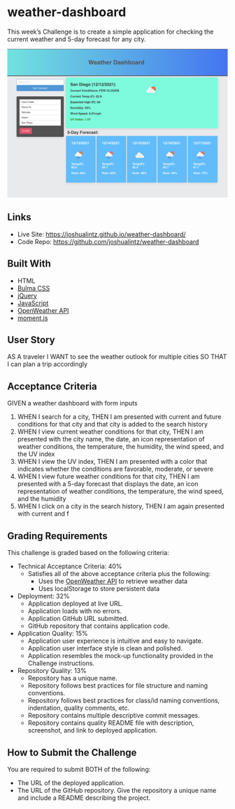 # weather-dashboard

This week’s Challenge is to create a simple application for checking the current weather and 5-day forecast for any city.

<a href="https://joshualintz.github.io/weather-dashboard/"><img width="728" src="./assets/images/06-server-side-apis-homework-demo.png" alt="Weather Dashboard Mock-Up"></a>

## Links
* Live Site: https://joshualintz.github.io/weather-dashboard/
* Code Repo: https://github.com/joshualintz/weather-dashboard

## Built With
* HTML
* [Bulma CSS](https://bulma.io/)
* [jQuery](https://jquery.com/)
* [JavaScript](https://www.javascript.com/)
* [OpenWeather API](https://openweathermap.org/api/one-call-api)
* [moment.js](https://momentjs.com/)

## User Story

AS A traveler
I WANT to see the weather outlook for multiple cities
SO THAT I can plan a trip accordingly

## Acceptance Criteria

GIVEN a weather dashboard with form inputs

1. WHEN I search for a city, THEN I am presented with current and future conditions for that city and that city is added to the search history
2. WHEN I view current weather conditions for that city, THEN I am presented with the city name, the date, an icon representation of weather conditions, the temperature, the humidity, the wind speed, and the UV index
3. WHEN I view the UV index, THEN I am presented with a color that indicates whether the conditions are favorable, moderate, or severe
4. WHEN I view future weather conditions for that city, THEN I am presented with a 5-day forecast that displays the date, an icon representation of weather conditions, the temperature, the wind speed, and the humidity
5. WHEN I click on a city in the search history, THEN I am again presented with current and f

## Grading Requirements

This challenge is graded based on the following criteria:

* Technical Acceptance Criteria: 40%
    * Satisfies all of the above acceptance criteria plus the following:
        * Uses the [OpenWeather API](https://openweathermap.org/api/one-call-api) to retrieve weather data
        * Uses localStorage to store persistent data
* Deployment: 32%
    * Application deployed at live URL.
    * Application loads with no errors.
    * Application GitHub URL submitted.
    * GitHub repository that contains application code.
* Application Quality: 15%
    * Application user experience is intuitive and easy to navigate.
    * Application user interface style is clean and polished.
    * Application resembles the mock-up functionality provided in the Challenge instructions.
* Repository Quality: 13%
    * Repository has a unique name.
    * Repository follows best practices for file structure and naming conventions.
    * Repository follows best practices for class/id naming conventions, indentation, quality comments, etc.
    * Repository contains multiple descriptive commit messages.
    * Repository contains quality README file with description, screenshot, and link to deployed application.

## How to Submit the Challenge

You are required to submit BOTH of the following:
* The URL of the deployed application.
* The URL of the GitHub repository. Give the repository a unique name and include a README describing the project.
